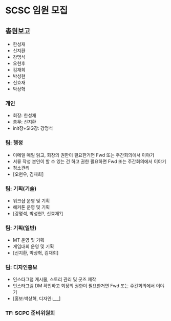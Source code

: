 
# SCSC 임원 모집

## 총원보고
- 한성재
- 신지환
- 강명석
- 오현후
- 김재희
- 박성현
- 신효재
- 박상혁

### 개인
- 회장: 한성재
- 총무: 신지환
- init장+SIG장: 강명석

### 팀: 행정
- 이메일 매일 읽고, 회장의 권한이 필요한거면 Fwd 또는 주간회의에서 이야기
- 서류 작성 본인이 할 수 있는 건 하고 권한 필요하면 Fwd 또는 주간회의에서 이야기
- 청소관리 
- [오현우, 김재희]

### 팀: 기획(기술)
- 워크샵 운영 및 기획
- 해커톤 운영 및 기획
- [강명석, 박성현?, 신효재?]

### 팀: 기획(일반)
- MT 운영 및 기획
- 게임대회 운영 및 기획
- [신지환, 박상혁, 김재희]

### 팀: 디자인홍보
- 인스타그램 게시물, 스토리 관리 및 굿즈 제작
- 인스타그램 DM 확인하고 회장의 권한이 필요한거면 Fwd 또는 주간회의에서 이야기
- [홍보:박상혁, 디자인:___]

### TF: SCPC 준비위원회
